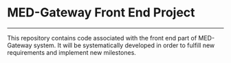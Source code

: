 # MED-Gateway Front End Project

---

This repository contains code associated with the front end part of 
MED-Gateway system. It will be systematically developed in order
to fulfill new requirements and implement new milestones.